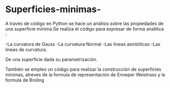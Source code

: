 # Superficies-minimas-

A través de código en Python  se hace un análisis sobre las  propiedades de una superficie mínima.Se realiza  el código para expresar de forma analítica :

-La curvatura de Gauss 
-La curvatura Normal 
-Las lineas asintóticas 
-Las lineas de curvatura. 

De una superficie dada su parametrización. 

También se empleo un código para realizar la construcción de superficies mínimas, atreves de la formula de representación de Enneper Weistrass y la formula de Broling 

